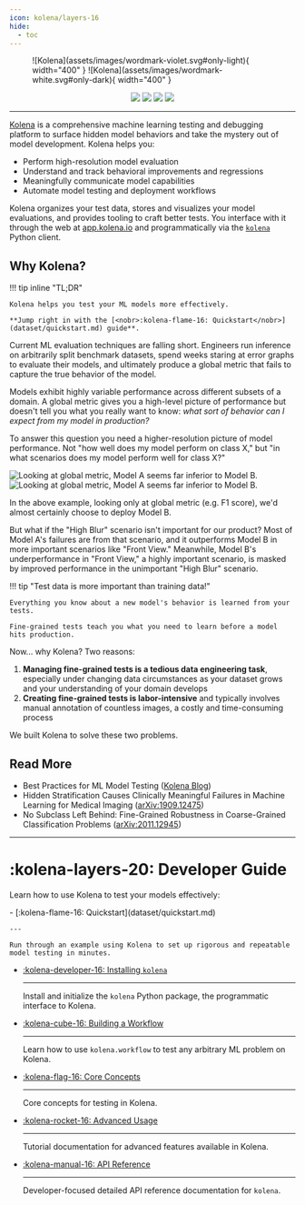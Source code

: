 ```yaml
---
icon: kolena/layers-16
hide:
  - toc
---
```


<figure markdown>
  ![Kolena](assets/images/wordmark-violet.svg#only-light){ width="400" }
  ![Kolena](assets/images/wordmark-white.svg#only-dark){ width="400" }
</figure>

<p align='center'>
  <a href="https://pypi.python.org/pypi/kolena"><img src="https://img.shields.io/pypi/v/kolena?logo=python&logoColor=white&style=flat-square" /></a>
  <a href="https://www.apache.org/licenses/LICENSE-2.0"><img src="https://img.shields.io/pypi/l/kolena?style=flat-square" /></a>
  <a href="https://github.com/kolenaIO/kolena/actions"><img src="https://img.shields.io/github/checks-status/kolenaIO/kolena/trunk?logo=circleci&logoColor=white&style=flat-square" /></a>
  <a href="https://codecov.io/gh/kolenaIO/kolena" ><img src="https://img.shields.io/codecov/c/github/kolenaIO/kolena?logo=codecov&logoColor=white&style=flat-square&token=8WOY5I8SF1" /></a>
</p>

---

[Kolena](https://www.kolena.io) is a comprehensive machine learning testing and debugging platform to surface hidden
model behaviors and take the mystery out of model development. Kolena helps you:

- Perform high-resolution model evaluation
- Understand and track behavioral improvements and regressions
- Meaningfully communicate model capabilities
- Automate model testing and deployment workflows

Kolena organizes your test data, stores and visualizes your model evaluations, and provides tooling to craft better
tests. You interface with it through the web at [app.kolena.io](https://app.kolena.io) and programmatically via the
[`kolena`](installing-kolena.md) Python client.



## Why Kolena?

!!! tip inline "TL;DR"

    Kolena helps you test your ML models more effectively.

    **Jump right in with the [<nobr>:kolena-flame-16: Quickstart</nobr>](dataset/quickstart.md) guide**.

Current ML evaluation techniques are falling short. Engineers run inference on arbitrarily split benchmark datasets,
spend weeks staring at error graphs to evaluate their models, and ultimately produce a global metric that fails to
capture the true behavior of the model.

Models exhibit highly variable performance across different subsets of a domain. A global metric gives you a high-level
picture of performance but doesn't tell you what you really want to know: _what sort of behavior can I expect from my model in production?_

To answer this question you need a higher-resolution picture of model performance. Not "how well does my model perform
on class X," but "in what scenarios does my model perform well for class X?"

![Looking at global metric, Model A seems far inferior to Model B.](assets/images/test-case-diff-light.png#only-light)
![Looking at global metric, Model A seems far inferior to Model B.](assets/images/test-case-diff-dark.png#only-dark)

In the above example, looking only at global metric (e.g. F1 score), we'd almost certainly choose to deploy Model B.

But what if the "High Blur" scenario isn't important for our product? Most of Model A's failures are from that
scenario, and it outperforms Model B in more important scenarios like "Front View." Meanwhile, Model B's
underperformance in "Front View," a highly important scenario, is masked by improved performance in
the unimportant "High Blur" scenario.

!!! tip "Test data is more important than training data!"

    Everything you know about a new model's behavior is learned from your tests.

    Fine-grained tests teach you what you need to learn before a model hits production.

Now... why Kolena? Two reasons:

1. **Managing fine-grained tests is a tedious data engineering task**, especially under changing data circumstances as
   your dataset grows and your understanding of your domain develops
2. **Creating fine-grained tests is labor-intensive** and typically involves manual annotation of countless images, a
   costly and time-consuming process

We built Kolena to solve these two problems.

## Read More

- Best Practices for ML Model Testing ([Kolena Blog](https://www.kolena.io/blog/best-practices-for-ml-model-testing))
- Hidden Stratification Causes Clinically Meaningful Failures in Machine Learning for Medical Imaging ([arXiv:1909.12475](https://arxiv.org/abs/1909.12475))
- No Subclass Left Behind: Fine-Grained Robustness in Coarse-Grained Classification Problems ([arXiv:2011.12945](https://arxiv.org/abs/2011.12945))

---

# :kolena-layers-20: Developer Guide

Learn how to use Kolena to test your models effectively:

<div class="grid cards" markdown>
- [:kolena-flame-16: Quickstart](dataset/quickstart.md)

    ---

    Run through an example using Kolena to set up rigorous and repeatable model testing in minutes.

- [:kolena-developer-16: Installing `kolena`](installing-kolena.md)

    ---

    Install and initialize the `kolena` Python package, the programmatic interface to Kolena.

- [:kolena-cube-16: Building a Workflow](workflow/building-a-workflow.md)

    ---

    Learn how to use `kolena.workflow` to test any arbitrary ML problem on Kolena.

- [:kolena-flag-16: Core Concepts](workflow/core-concepts/index.md)

    ---

    Core concepts for testing in Kolena.

- [:kolena-rocket-16: Advanced Usage](advanced-usage/index.md)

    ---

    Tutorial documentation for advanced features available in Kolena.

- [:kolena-manual-16: API Reference](reference/index.md)

    ---

    Developer-focused detailed API reference documentation for `kolena`.
</div>
